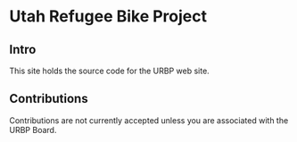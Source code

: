 # Utah Refugee Bike Project

## Intro

This site holds the source code for the URBP web site.

## Contributions

Contributions are not currently accepted unless you are associated with the URBP Board.
